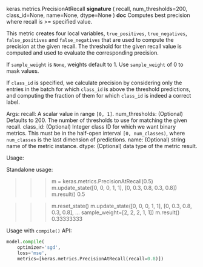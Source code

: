 keras.metrics.PrecisionAtRecall
__signature__
(
  recall,
  num_thresholds=200,
  class_id=None,
  name=None,
  dtype=None
)
__doc__
Computes best precision where recall is >= specified value.

This metric creates four local variables, `true_positives`,
`true_negatives`, `false_positives` and `false_negatives` that are used to
compute the precision at the given recall. The threshold for the given
recall value is computed and used to evaluate the corresponding precision.

If `sample_weight` is `None`, weights default to 1.
Use `sample_weight` of 0 to mask values.

If `class_id` is specified, we calculate precision by considering only the
entries in the batch for which `class_id` is above the threshold
predictions, and computing the fraction of them for which `class_id` is
indeed a correct label.

Args:
    recall: A scalar value in range `[0, 1]`.
    num_thresholds: (Optional) Defaults to 200. The number of thresholds to
        use for matching the given recall.
    class_id: (Optional) Integer class ID for which we want binary metrics.
        This must be in the half-open interval `[0, num_classes)`, where
        `num_classes` is the last dimension of predictions.
    name: (Optional) string name of the metric instance.
    dtype: (Optional) data type of the metric result.

Usage:

Standalone usage:

>>> m = keras.metrics.PrecisionAtRecall(0.5)
>>> m.update_state([0, 0, 0, 1, 1], [0, 0.3, 0.8, 0.3, 0.8])
>>> m.result()
0.5

>>> m.reset_state()
>>> m.update_state([0, 0, 0, 1, 1], [0, 0.3, 0.8, 0.3, 0.8],
...                sample_weight=[2, 2, 2, 1, 1])
>>> m.result()
0.33333333

Usage with `compile()` API:

```python
model.compile(
    optimizer='sgd',
    loss='mse',
    metrics=[keras.metrics.PrecisionAtRecall(recall=0.8)])
```
